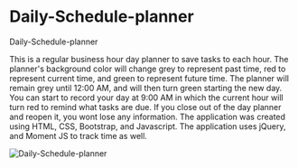 # Daily-Schedule-planner

Daily-Schedule-planner

This is a regular business hour day planner to save tasks to each hour. The planner's background color will change grey to represent past time, red to represent current time, and green to represent future time. The planner will remain grey until 12:00 AM, and will then turn green starting the new day. You can start to record your day at 9:00 AM in which the current hour will turn red to remind what tasks are due. If you close out of the day planner and reopen it, you wont lose any information.
The application was created using HTML, CSS, Bootstrap, and Javascript. The application uses jQuery, and Moment JS to track time as well.

![Daily-Schedule-planner](https://user-images.githubusercontent.com/100246393/168653258-bffefe24-634d-43a3-b58e-6967ec7c672c.png)
